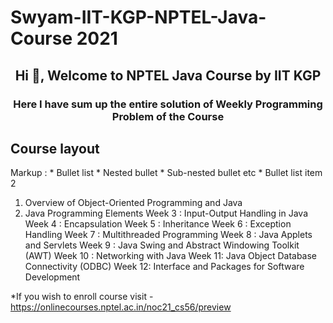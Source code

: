 # Swyam-IIT-KGP-NPTEL-Java-Course **2021**

<h2 align="center">Hi 👋, Welcome to NPTEL Java Course by IIT KGP </h1>
<h3 align="center">Here I have sum up the entire solution of Weekly Programming Problem of the Course </h3>

## Course layout

 Markup : * Bullet list
              * Nested bullet
                  * Sub-nested bullet etc
          * Bullet list item 2

1. Overview of Object-Oriented Programming and Java
2. Java Programming Elements
Week 3  :  Input-Output Handling in Java
Week 4  :  Encapsulation
Week 5  :  Inheritance
Week 6  :  Exception Handling 
Week 7  :  Multithreaded Programming 
Week 8  :  Java Applets and Servlets 
Week 9  :  Java Swing and Abstract Windowing Toolkit (AWT)
Week 10 : Networking with Java
Week 11:  Java Object Database Connectivity (ODBC)
Week 12:  Interface and Packages for Software Development

*If you wish to enroll course visit - https://onlinecourses.nptel.ac.in/noc21_cs56/preview
